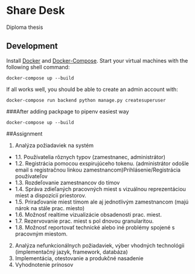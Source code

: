 Share Desk
==========

Diploma thesis

## Development

Install [Docker](https://docs.docker.com/install/) and [Docker-Compose](https://docs.docker.com/compose/). Start your virtual machines with the following shell command:

`docker-compose up --build`

If all works well, you should be able to create an admin account with:

`docker-compose run backend python manage.py createsuperuser`


###After adding packpage to pipenv  easiest way

`docker-compose up --build`

##Assignment
1.	Analýza požiadaviek na systém
   - 1.1.	Používatelia rôznych typov (zamestnanec, administrátor)
   - 1.2.	Registrácia pomocou exspirujúceho tokenu. (administrátor odošle email s registračnou linkou zamestnancom)Prihlásenie/Registrácia používateľov
   - 1.3.	Rozdeľovanie zamestnancov do tímov
   - 1.4.	Správa zdieľaných pracovných miest s vizuálnou reprezentáciou miest a dispozícií priestorov.
   - 1.5.	Priraďovanie miest tímom ale aj jednotlivým zamestnancom (majú nárok na stále prac. miesto)
   - 1.6.	Možnosť realtime vizualizácie obsadenosti prac. miest.
   - 1.7.	Rezervovanie prac. miest  s pol dnovou granularitou.
   - 1.8.	Možnosť reportovať technické alebo iné problémy spojené s pracovným miestom.
2.	 Analýza nefunkcionálnych požiadaviek, výber vhodných technológii (implementačný jazyk, framework, databáza)
3.	Implementácia, otestovanie a produkčné nasadenie
4.	Vyhodnotenie prínosov
